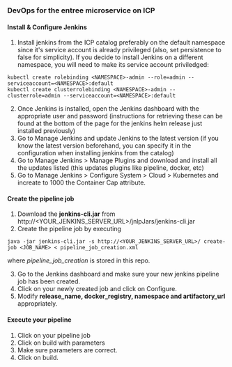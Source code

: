 ### DevOps for the entree microservice on ICP

#### Install & Configure Jenkins

1. Install jenkins from the ICP catalog preferably on the default namespace since it's service account is already privileged (also, set persistence to false for simplicity). If you decide to install Jenkins on a different namespace, you will need to make its service account priviledged:

```
kubectl create rolebinding <NAMESPACE>-admin --role=admin --serviceaccount=<NAMESPACE>:default
kubectl create clusterrolebinding <NAMESPACE>-admin --clusterrole=admin --serviceaccount=<NAMESPACE>:default
```

2. Once Jenkins is installed, open the Jenkins dashboard with the appropriate user and password (instructions for retrieving these can be found at the bottom of the page for the jenkins helm release just installed previously)
3. Go to Manage Jenkins and update Jenkins to the latest version (if you know the latest version beforehand, you can specify it in the configuration when installing jenkins from the catalog)
4. Go to Manage Jenkins > Manage Plugins and download and install all the updates listed (this updates plugins like pipeline, docker, etc)
5. Go to Manage Jenkins > Configure System > Cloud > Kubernetes and increate to 1000 the Container Cap attribute.

#### Create the pipeline job

1. Download the **jenkins-cli.jar** from http://<YOUR_JENKINS_SERVER_URL>/jnlpJars/jenkins-cli.jar
2. Create the pipeline job by executing

```
java -jar jenkins-cli.jar -s http://<YOUR_JENKINS_SERVER_URL>/ create-job <JOB_NAME> < pipeline_job_creation.xml
```

where *pipeline_job_creation* is stored in this repo.

3. Go to the Jenkins dashboard and make sure your new jenkins pipeline job has been created.
4. Click on your newly created job and click on Configure.
5. Modify **release_name, docker_registry, namespace and artifactory_url** appropriately.

#### Execute your pipeline

1. Click on your pipeline job
2. Click on build with parameters
3. Make sure parameters are correct.
4. Click on build.
